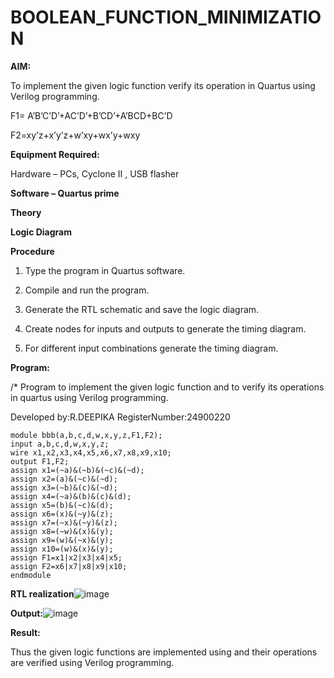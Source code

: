 # BOOLEAN_FUNCTION_MINIMIZATION

**AIM:**

To implement the given logic function verify its operation in Quartus using Verilog programming.

F1= A’B’C’D’+AC’D’+B’CD’+A’BCD+BC’D 

F2=xy’z+x’y’z+w’xy+wx’y+wxy

**Equipment Required:**

Hardware – PCs, Cyclone II , USB flasher

**Software – Quartus prime**

**Theory**

**Logic Diagram**

**Procedure**

1.	Type the program in Quartus software.

2.	Compile and run the program.

3.	Generate the RTL schematic and save the logic diagram.

4.	Create nodes for inputs and outputs to generate the timing diagram.

5.	For different input combinations generate the timing diagram.


**Program:**

/* Program to implement the given logic function and to verify its operations in quartus using Verilog programming. 

Developed by:R.DEEPIKA    RegisterNumber:24900220
```
module bbb(a,b,c,d,w,x,y,z,F1,F2);
input a,b,c,d,w,x,y,z;
wire x1,x2,x3,x4,x5,x6,x7,x8,x9,x10;
output F1,F2;
assign x1=(~a)&(~b)&(~c)&(~d);
assign x2=(a)&(~c)&(~d);
assign x3=(~b)&(c)&(~d);
assign x4=(~a)&(b)&(c)&(d);
assign x5=(b)&(~c)&(d);
assign x6=(x)&(~y)&(z);
assign x7=(~x)&(~y)&(z);
assign x8=(~w)&(x)&(y);
assign x9=(w)&(~x)&(y);
assign x10=(w)&(x)&(y);
assign F1=x1|x2|x3|x4|x5;
assign F2=x6|x7|x8|x9|x10;
endmodule
```

**RTL realization**![image](https://github.com/user-attachments/assets/9a16fddb-a573-4e81-b768-32e0c5e6f9ed)


**Output:**![image](https://github.com/user-attachments/assets/0335c9bd-3c20-449d-af98-dd69fc00ad4a)




**Result:**

Thus the given logic functions are implemented using and their operations are verified using Verilog programming.

